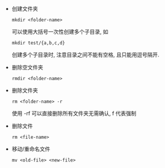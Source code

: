 
- 创建文件夹

      mkdir <folder-name>

    可以使用大括号一次性创建多个子目录, 如

      mkdir test/{a,b,c,d}

    创建多个子目录时, 注意目录之间不能有空格, 且只能用逗号隔开.


- 删除空文件夹

      rmdir <folder-name>

- 删除文件夹

      rm <folder-name> -r

    使用 -rf 可以直接删除所有文件夹无需确认,
    f 代表强制

- 删除文件

      rm <file-name>

- 移动/重命名文件

      mv <old-file> <new-file>
